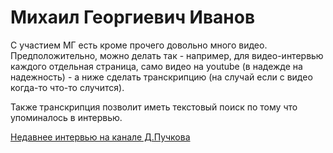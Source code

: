 # Михаил Георгиевич Иванов

С участием МГ есть кроме прочего довольно много видео. Предположительно, можно
делать так - например, для видео-интервью каждого отдельная страница, само
видео на youtube (в надежде на надежность) - а ниже сделать транскрипцию
(на случай если с видео когда-то что-то случится).

Также транскрипция позволит иметь текстовый поиск по тому что упоминалось в интервью.

[Недавнее интервью на канале Д.Пучкова](https://www.youtube.com/watch?v=CKzabpycmLI)